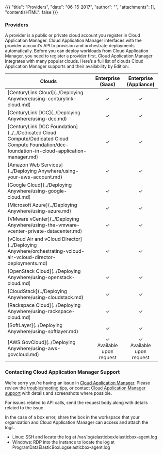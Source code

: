 {{{
"title": "Providers",
"date": "06-16-2017",
"author": "",
"attachments": [],
"contentIsHTML": false
}}}

### Providers

A provider is a public or private cloud account you register in Cloud Application Manager. Cloud Application Manager interfaces with the provider account’s API to provision and orchestrate deployments automatically. Before you can deploy workloads from Cloud Application Manager, you need to register a provider first. Cloud Application Manager integrates with many popular clouds. Here’s a full list of clouds Cloud Application Manager supports and their availability by Edition:

| Clouds | Enterprise <br> (Saas) | Enterprise <br> (Appliance) |
|-----|:-----:|:-----:|
| [CenturyLink Cloud](../Deploying Anywhere/using-centurylink-cloud.md) | ✓ | ✓ |
| [CenturyLink DCC](../Deploying Anywhere/using-dcc.md) | ✓ | ✓ |
| [CenturyLink DCC Foundation](../../Dedicated Cloud Compute/Dedicated Cloud Compute Foundation/dcc-foundation-in-cloud-application-manager.md) | ✓ | ✓ |
| [Amazon Web Services](../Deploying Anywhere/using-your-aws-account.md) | ✓ | ✓ |
| [Google Cloud](../Deploying Anywhere/using-google-cloud.md) | ✓ | ✓ |
| [Microsoft Azure](../Deploying Anywhere/using-azure.md) | ✓ | ✓ |
| [VMware vCenter](../Deploying Anywhere/using-the-vmware-vcenter-private-datacenter.md) | ✓ | ✓ |
| [vCloud Air and vCloud Director](../Deploying Anywhere/orchestrating-vcloud-air-vcloud-director-deployments.md) | ✓ | ✓ |
| [OpenStack Cloud](../Deploying Anywhere/using-openstack-cloud.md) | ✓ | ✓ |
| [CloudStack](../Deploying Anywhere/using-cloudstack.md) | ✓ | ✓ |
| [Rackspace Cloud](../Deploying Anywhere/using-rackspace-cloud.md) | ✓ | ✓ |
| [SoftLayer](../Deploying Anywhere/using-softlayer.md) | ✓ | ✓ |
| [AWS GovCloud](../Deploying Anywhere/using-aws-govcloud.md) | ✓ <br> Available upon request | ✓ <br> Available upon request |

### Contacting Cloud Application Manager Support

We’re sorry you’re having an issue in [Cloud Application Manager](https://www.ctl.io/cloud-application-manager/). Please review the [troubleshooting tips](../Troubleshooting/troubleshooting-tips.md), or contact [Cloud Application Manager support](mailto:cloudsupport@centurylink.com) with details and screenshots where possible.

For issues related to API calls, send the request body along with details related to the issue.

In the case of a box error, share the box in the workspace that your organization and Cloud Application Manager can access and attach the logs.
* Linux: SSH and locate the log at /var/log/elasticbox/elasticbox-agent.log
* Windows: RDP into the instance to locate the log at ProgramDataElasticBoxLogselasticbox-agent.log
